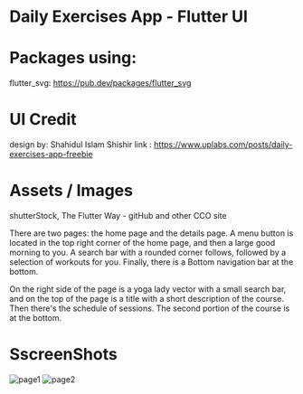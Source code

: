 # Daily Exercises App - Flutter UI

# Packages using:

flutter_svg: https://pub.dev/packages/flutter_svg

# UI Credit
design by: Shahidul Islam Shishir
link : https://www.uplabs.com/posts/daily-exercises-app-freebie

# Assets / Images
shutterStock, The Flutter Way - gitHub and other CCO site

There are two pages: the home page and the details page. A menu button is located in the top right corner of the home page, and then a large good morning to you.
 A search bar with a rounded corner follows, followed by a selection of workouts for you. Finally, there is a Bottom navigation bar at the bottom.


 On the right side of the page is a yoga lady vector with a small search bar,
 and on the top of the page is a title with a short description of the course. Then there's the schedule of sessions. The second portion of the course is at the bottom.

# SscreenShots
![page1](https://user-images.githubusercontent.com/55906788/167878450-4560372f-870e-482a-9728-6c379c7d5c40.jpg) ![page2](https://user-images.githubusercontent.com/55906788/167878520-a058fc1a-eb6d-42e8-98c3-feeefe38cab5.jpg)

